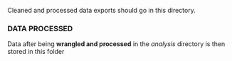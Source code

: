Cleaned and processed data exports should go in this directory.

### DATA PROCESSED

Data after being **wrangled and processed** in the *analysis* directory is then stored in this folder